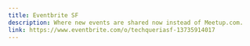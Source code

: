 ```yaml
---
title: Eventbrite SF
description: Where new events are shared now instead of Meetup.com.
link: https://www.eventbrite.com/o/techqueriasf-13735914017
---
```

